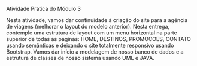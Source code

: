 Atividade Prática do Módulo 3

Nesta atividade, vamos dar continuidade à criação do site para a agência de viagens (melhorar o layout do modelo anterior). Nesta entrega, contemple uma estrutura de layout com um menu horizontal na parte superior de todas as páginas: HOME, DESTINOS, PROMOCOES, CONTATO usando <tags> semânticas e deixando o site totalmente responsivo usando Bootstrap. Vamos dar início a modelagem de nosso banco de dados e a estrutura de classes de nosso sistema usando UML e JAVA.
